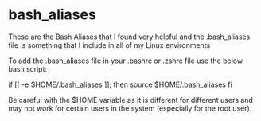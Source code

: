 # bash_aliases

These are the Bash Aliases that I found very helpful and the .bash_aliases file is something that I include in all of my Linux environments

To add the .bash_aliases file in your .bashrc or .zshrc file use the below bash script:

if [[ -e $HOME/.bash_aliases ]]; then
  source $HOME/.bash_aliases
fi

Be careful with the $HOME variable as it is different for different users and may not work for certain users in the system (especially for the root user).
